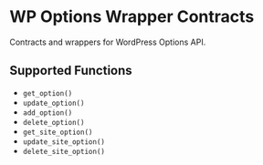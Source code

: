 # WP Options Wrapper Contracts

Contracts and wrappers for WordPress Options API.

## Supported Functions

- `get_option()`
- `update_option()`
- `add_option()`
- `delete_option()`
- `get_site_option()`
- `update_site_option()`
- `delete_site_option()`
